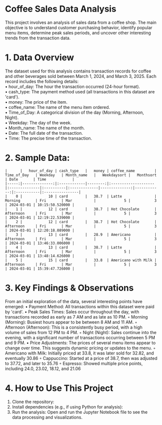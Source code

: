 # Coffee Sales Data Analysis
This project involves an analysis of sales data from a coffee shop. The main objective is to understand customer purchasing behavior, identify popular menu items, determine peak sales periods, and uncover other interesting trends from the transaction data.
  
  # 1. Data Overview
  The dataset used for this analysis contains transaction records for coffee and other beverages sold between March 1, 2024, and March 3, 2025. Each record includes the following details:  
     • hour_of_day: The hour the transaction occurred (24-hour format).  
     • cash_type: The payment method used (all transactions in this dataset are 'card').  
     • money: The price of the item.  
     • coffee_name: The name of the menu item ordered.  
     • Time_of_Day: A categorical division of the day (Morning, Afternoon, Night).  
     • Weekday: The day of the week.  
      • Month_name: The name of the month.  
      • Date: The full date of the transaction.  
      • Time: The precise time of the transaction.  

  # 2. Sample Data:
  
    |      |   hour_of_day | cash_type   |   money | coffee_name         | Time_of_Day   | Weekday   | Month_name   |   Weekdaysort |   Monthsort | Date       | Time            |
    |-----:|--------------:|:------------|--------:|:--------------------|:--------------|:----------|:-------------|--------------:|------------:|:-----------|:----------------|
    |    0 |            10 | card        |   38.7  | Latte               | Morning       | Fri       | Mar          |             5 |           3 | 2024-03-01 | 10:15:50.520000 |
    |    1 |            12 | card        |   38.7  | Hot Chocolate       | Afternoon     | Fri       | Mar          |             5 |           3 | 2024-03-01 | 12:19:22.539000 |
    |    2 |            12 | card        |   38.7  | Hot Chocolate       | Afternoon     | Fri       | Mar          |             5 |           3 | 2024-03-01 | 12:20:18.089000 |
    |    3 |            13 | card        |   28.9  | Americano           | Afternoon     | Fri       | Mar          |             5 |           3 | 2024-03-01 | 13:46:33.006000 |
    |    4 |            13 | card        |   38.7  | Latte               | Afternoon     | Fri       | Mar          |             5 |           3 | 2024-03-01 | 13:48:14.626000 |
    |    5 |            15 | card        |   33.8  | Americano with Milk | Afternoon     | Fri       | Mar          |             5 |           3 | 2024-03-01 | 15:39:47.726000 |

  # 3. Key Findings & Observations
  From an initial exploration of the data, several interesting points have emerged:
      • Payment Method: All transactions within this dataset were paid by 'card'.
      • Peak Sales Times: Sales occur throughout the day, with transactions recorded as early as 7 AM and as late as 10 PM.
          ◦ Morning (Morning): Busiest hours appear to be between 8 AM and 11 AM.
          ◦ Afternoon (Afternoon): This is a consistently busy period, with a high volume of sales from 12 PM to 4 PM.
          ◦ Night (Night): Sales continue into the evening, with a significant number of transactions occurring between 5 PM and 9 PM.
      • Price Adjustments: The prices of several menu items appear to change over time. This suggests dynamic pricing or updates to the menu.
          ◦ Americano with Milk: Initially priced at 33.8, it was later sold for 32.82, and eventually 30.86
          ◦ Cappuccino: Started at a price of 38.7, then was adjusted to 37.72, and later to 35.76
          ◦ Espresso: Showed multiple price points, including 24.0, 23.02, 18.12, and 21.06
  # 4. How to Use This Project
  1. Clone the repository:
  2. Install dependencies (e.g., if using Python for analysis):
  3. Run the analysis: Open and run the Jupyter Notebook file to see the data processing and visualizations.
